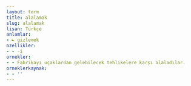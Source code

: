 ```yaml
---
layout: term
title: alalamak
slug: alalamak
lisan: Türkçe
anlamlar:
- ► gizlemek
ozellikler:
- - -i
ornekler:
- - Fabrikayı uçaklardan gelebilecek tehlikelere karşı alaladılar.
orneklerkaynak:
- - ''
---
```


